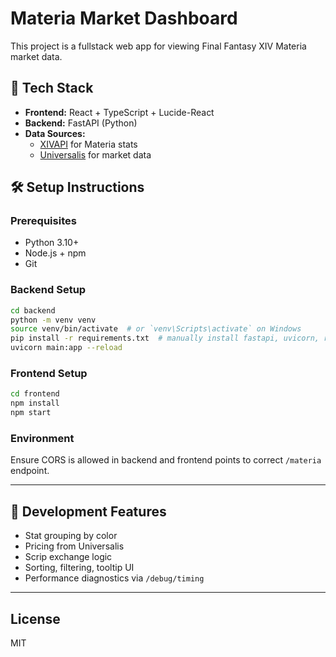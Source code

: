 
# Materia Market Dashboard

This project is a fullstack web app for viewing Final Fantasy XIV Materia market data.

## 🧱 Tech Stack

- **Frontend:** React + TypeScript + Lucide-React
- **Backend:** FastAPI (Python)
- **Data Sources:**
  - [XIVAPI](https://xivapi.com/) for Materia stats
  - [Universalis](https://universalis.app/) for market data

## 🛠 Setup Instructions

### Prerequisites

- Python 3.10+
- Node.js + npm
- Git

### Backend Setup

```bash
cd backend
python -m venv venv
source venv/bin/activate  # or `venv\Scripts\activate` on Windows
pip install -r requirements.txt  # manually install fastapi, uvicorn, requests
uvicorn main:app --reload
```

### Frontend Setup

```bash
cd frontend
npm install
npm start
```

### Environment

Ensure CORS is allowed in backend and frontend points to correct `/materia` endpoint.

---

## 🧪 Development Features

- Stat grouping by color
- Pricing from Universalis
- Scrip exchange logic
- Sorting, filtering, tooltip UI
- Performance diagnostics via `/debug/timing`

---

## License

MIT
